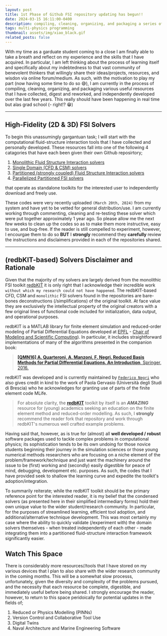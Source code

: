 ```yaml
---
layout: post
title: 1st Phase of Github FSI repository updating has begun!! 
date: 2024-03-15 16:11:00-0400
description: compiling, cleaning, organizing, and packaging a series of useful tools thus far developed and collected
tags: multi-physics programming
thumbnail: assets/img/xiao_black.gif
related_posts: false
---
```


With my time as a garduate student coming to a close I am finally able to take a breath and reflect on my experience and the skills that I have acquired. In particular, I am left thinking about the process of learning itself and specifically about my indebtedness to that vast community of benevolent thinkers that willingly share their ideas/projects, resources, and wisdon via online forum/medium. As such, with the motivation to play my part (now having some time to do so :sweat_smile:), I am currently in the process of compiling, cleaning, organizing, and packaging various useful resources that I have collected, digest and reworked, and independently developed over the last few years. This really should have been happening in real time but alas grad school (- right!? :grin:)

---

## High-Fidelity (2D & 3D) FSI Solvers
To begin this unassumingly gargantuan task; I will start with the computational fluid-structure interaction tools that I have collected and personally developed. These resources fall into one of the following 4 catagories that have each been given their own Github reposirtory; 

  1. [Monolithic Fluid Structure Interaction solvers](https://github.com/JTGonzo/Monolithic_FSI)
  2. [Single Domain (CFD & CSM) solvers](https://github.com/JTGonzo/Single_Physics_Solvers)
  3. [Partitioned (strongly coupled) Fluid Structure Interaction solvers](https://github.com/JTGonzo/Partitioned_FSI)
  4. [Parallelized Partitioned FSI solvers](https://github.com/JTGonzo/Multi-Threaded_Partitioned_FSI)
  
that operate as standalone toolkits for the interested user to independently download and freely use. 

These codes were very recently uploaded `(March 20th, 2024)` from my system and have yet to be vetted for general distribution/use. I am currently working through commenting, cleaning and re-testing these solver which were put together approximately 1 year ago. So please allow me the next few weeks to clean up the codes so as to make them more instructive, easy to use, and bug-free. If the reader is still compelled to experiment, however, I encourgae them to do so **BUT** I **strongly** recommend they **carefully** review the instructions and disclaimers provided in each of the repositories shared. 

---

## (redbKIT-based) Solvers Disclaimer and Rationale
Given that the majority of my solvers are largely derived from the monolithic FSI toolkit [redbKIT](https://github.com/redbKIT/redbKIT) it is only right that I acknowledge their incredible work `without which my research could not have happened`. The redbKIT-based CFD, CSM and `monolithic` FSI solvers found in the repositories are bare-bones deconstructions (/simplifications) of the original toolkit. At face value they are exclusively the intellectual property of the original creators with a few original lines of functional code included for initialization, data output, and operational purposes. 

redbKIT is a MATLAB library for finite element simulation and reduced-order modeling of Partial Differential Equations developed at [EPFL](https://www.epfl.ch/) - [Chair of Modeling and Scientific Computing](http://cmcs.epfl.ch/)). In particular, it includes straightforward implementations of many of the algorithms presented in the companion book:

>[**[QMN16] A. Quarteroni, A. Manzoni, F. Negri. Reduced Basis Methods for Partial Differential Equations. An Introduction**, Springer, 2016.](http://www.springer.com/us/book/9783319154305#aboutBook)

redbKIT was developed and is currently maintained by [`Federico Negri`](https://www.linkedin.com/in/negrifederico/) who also gives credit in kind to the work of Paola Gervasio (Università degli Studi di Brescia) who he acknowledges for granting use of parts of the finite element code MLife.

> For absolute clarity, the [**redbKIT**](https://github.com/redbKIT/redbKIT) toolkit by itself is an ***AMAZING*** resource for (young) academics seeking an education on the finite element method and reduced-order modelling. As such, I **strongly** recommend the reader fork that repository and work through redbKIT's numerous well crafted example problems. 
> 

Having said that, however, as is true for (almost) all **well developed / robust** software packages used to tackle complex problems in computational physics; its sophistication tends to be its own undoing for those novice students beginning their journey in the simulation sciences or those young numerical methods researchers who are focusing on a niche element of the problem/framework/technique and just want the machinery around the issue to be (first) working and (secondly) easily digestible for peace of mind, debugging, development etc. purposes. As such, the codes that I have provided seek to shallow the learning curve and expedite the toolkit's adoption/integration. 

To summarily reiterate; while the redbKIT toolkit should be the primary reference point for the interested reader, it is my belief that the condensed solvers (as presented here in their simplified intermediary forms) hold their own unique value to the wider student/research community. In particular, for the purposes of streamlined learning, efficient tool adoption, and additional/alternative technique development. This was most certainly my case where the ability to quickly validate (/experiment with) the domain solvers themselves - when treated independently of each other - made integrating them into a partitioned fluid-structure interaction framework significantly easier.

## Watch This Space

There is considerably more resources//tools that I have stored on my various devices that I plan to also share with the wider research community in the coming months. This will be a somewhat slow processs, unfortunately, given the diversity and complexity of the problems pursued, and the necessity that each resource be complete, digestible, and immediately useful before being shared. I strongly encourage the reader, however, to return to this space peridoically for potential updates in the fields of; 

  1. Reduced or Physics Modelling (PINNs)
  2. Version Control and Collaborative Tool Use
  3. Digital Twins
  4. Naval Architecture and Marine Engineering Software